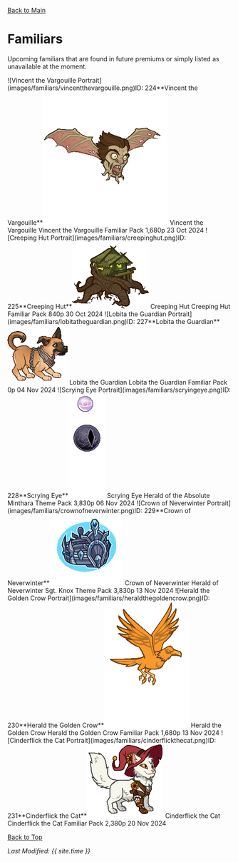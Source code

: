 [Back to Main](index.md)

# Familiars

Upcoming familiars that are found in future premiums or simply listed as unavailable at the moment.

<span class="skinTableColumn">
    <span class="skinTableRow">
        <span class="skinTableIcon">
            <span class="skinTooltipHolder" style="width:max-content">![Vincent the Vargouille Portrait](images/familiars/vincentthevargouille.png)<span class="featTooltipContents">ID: 224**Vincent the Vargouille**<img src="images/familiars/vincentthevargouille.gif" alt="Vincent the Vargouille Model Gif" style="width:auto;height:auto;max-width:100%;max-height:100%"></span></span>
        </span>
        <span class="skinTableName">
            Vincent the Vargouille
        </span>
        <span class="skinTableSource">
            Vincent the Vargouille Familiar Pack
        </span>
        <span class="skinTableCost">
            1,680p
        </span>
        <span class="skinTableDate">
            23 Oct 2024
        </span>
    </span>
    <span class="skinTableRow">
        <span class="skinTableIcon">
            <span class="skinTooltipHolder" style="width:max-content">![Creeping Hut Portrait](images/familiars/creepinghut.png)<span class="featTooltipContents">ID: 225**Creeping Hut**<img src="images/familiars/creepinghut.gif" alt="Creeping Hut Model Gif" style="width:auto;height:auto;max-width:100%;max-height:100%"></span></span>
        </span>
        <span class="skinTableName">
            Creeping Hut
        </span>
        <span class="skinTableSource">
            Creeping Hut Familiar Pack
        </span>
        <span class="skinTableCost">
            840p
        </span>
        <span class="skinTableDate">
            30 Oct 2024
        </span>
    </span>
    <span class="skinTableRow">
        <span class="skinTableIcon">
            <span class="skinTooltipHolder" style="width:max-content">![Lobita the Guardian Portrait](images/familiars/lobitatheguardian.png)<span class="featTooltipContents">ID: 227**Lobita the Guardian**<img src="images/familiars/lobitatheguardian.gif" alt="Lobita the Guardian Model Gif" style="width:auto;height:auto;max-width:100%;max-height:100%"></span></span>
        </span>
        <span class="skinTableName">
            Lobita the Guardian
        </span>
        <span class="skinTableSource">
            Lobita the Guardian Familiar Pack
        </span>
        <span class="skinTableCost">
            0p
        </span>
        <span class="skinTableDate">
            04 Nov 2024
        </span>
    </span>
    <span class="skinTableRow">
        <span class="skinTableIcon">
            <span class="skinTooltipHolder" style="width:max-content">![Scrying Eye Portrait](images/familiars/scryingeye.png)<span class="featTooltipContents">ID: 228**Scrying Eye**<img src="images/familiars/scryingeye.gif" alt="Scrying Eye Model Gif" style="width:auto;height:auto;max-width:100%;max-height:100%"></span></span>
        </span>
        <span class="skinTableName">
            Scrying Eye
        </span>
        <span class="skinTableSource">
            Herald of the Absolute Minthara Theme Pack
        </span>
        <span class="skinTableCost">
            3,830p
        </span>
        <span class="skinTableDate">
            06 Nov 2024
        </span>
    </span>
    <span class="skinTableRow">
        <span class="skinTableIcon">
            <span class="skinTooltipHolder" style="width:max-content">![Crown of Neverwinter Portrait](images/familiars/crownofneverwinter.png)<span class="featTooltipContents">ID: 229**Crown of Neverwinter**<img src="images/familiars/crownofneverwinter.gif" alt="Crown of Neverwinter Model Gif" style="width:auto;height:auto;max-width:100%;max-height:100%"></span></span>
        </span>
        <span class="skinTableName">
            Crown of Neverwinter
        </span>
        <span class="skinTableSource">
            Herald of Neverwinter Sgt. Knox Theme Pack
        </span>
        <span class="skinTableCost">
            3,830p
        </span>
        <span class="skinTableDate">
            13 Nov 2024
        </span>
    </span>
    <span class="skinTableRow">
        <span class="skinTableIcon">
            <span class="skinTooltipHolder" style="width:max-content">![Herald the Golden Crow Portrait](images/familiars/heraldthegoldencrow.png)<span class="featTooltipContents">ID: 230**Herald the Golden Crow**<img src="images/familiars/heraldthegoldencrow.gif" alt="Herald the Golden Crow Model Gif" style="width:auto;height:auto;max-width:100%;max-height:100%"></span></span>
        </span>
        <span class="skinTableName">
            Herald the Golden Crow
        </span>
        <span class="skinTableSource">
            Herald the Golden Crow Familiar Pack
        </span>
        <span class="skinTableCost">
            1,680p
        </span>
        <span class="skinTableDate">
            13 Nov 2024
        </span>
    </span>
    <span class="skinTableRow">
        <span class="skinTableIcon">
            <span class="skinTooltipHolder" style="width:max-content">![Cinderflick the Cat Portrait](images/familiars/cinderflickthecat.png)<span class="featTooltipContents">ID: 231**Cinderflick the Cat**<img src="images/familiars/cinderflickthecat.gif" alt="Cinderflick the Cat Model Gif" style="width:auto;height:auto;max-width:100%;max-height:100%"></span></span>
        </span>
        <span class="skinTableName">
            Cinderflick the Cat
        </span>
        <span class="skinTableSource">
            Cinderflick the Cat Familiar Pack
        </span>
        <span class="skinTableCost">
            2,380p
        </span>
        <span class="skinTableDate">
            20 Nov 2024
        </span>
    </span>
</span>

[Back to Top](#top)

*Last Modified: {{ site.time }}*
